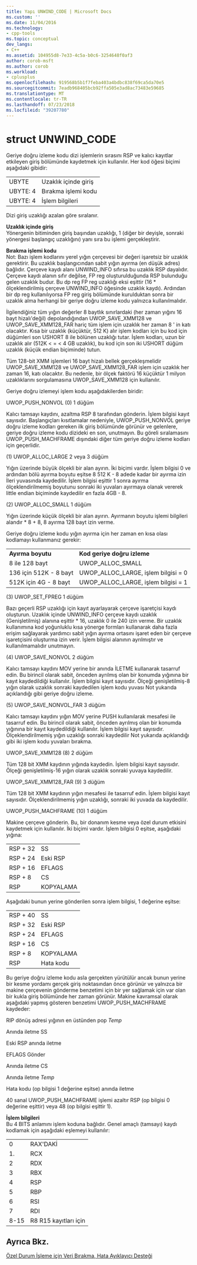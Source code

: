 ```yaml
---
title: Yapı UNWIND_CODE | Microsoft Docs
ms.custom: ''
ms.date: 11/04/2016
ms.technology:
- cpp-tools
ms.topic: conceptual
dev_langs:
- C++
ms.assetid: 104955d8-7e33-4c5a-b0c6-3254648f0af3
author: corob-msft
ms.author: corob
ms.workload:
- cplusplus
ms.openlocfilehash: 919568b5b1f7feba403a4bdbc838f69ca5da70e5
ms.sourcegitcommit: 7eadb968405bcb92ffa505e3ad8ac73483e59685
ms.translationtype: MT
ms.contentlocale: tr-TR
ms.lasthandoff: 07/23/2018
ms.locfileid: "39207780"
---
```

# <a name="struct-unwindcode"></a>struct UNWIND_CODE
Geriye doğru izleme kodu dizi işlemlerin sırasını RSP ve kalıcı kayıtlar etkileyen giriş bölümünde kaydetmek için kullanılır. Her kod öğesi biçimi aşağıdaki gibidir:  
  
|||  
|-|-|  
|UBYTE|Uzaklık içinde giriş|  
|UBYTE: 4|Bırakma işlemi kodu|  
|UBYTE: 4|İşlem bilgileri|  
  
 Dizi giriş uzaklığı azalan göre sıralanır.  
  
 **Uzaklık içinde giriş**  
 Yönergenin bitiminden giriş başından uzaklığı, 1 (diğer bir deyişle, sonraki yönergesi başlangıç uzaklığını) yanı sıra bu işlemi gerçekleştirir.  
  
 **Bırakma işlemi kodu**  
 Not: Bazı işlem kodlarını yerel yığın çerçevesi bir değeri işaretsiz bir uzaklık gerektirir. Bu uzaklık başlangıcından sabit yığın ayırma (en düşük adres) bağlıdır. Çerçeve kaydı alanı UNWIND_INFO sıfırsa bu uzaklık RSP dayalıdır. Çerçeve kaydı alanın sıfır değilse, FP reg oluşturulduğunda RSP bulunduğu gelen uzaklık budur. Bu dp reg FP reg uzaklığı eksi eşittir (16 \* ölçeklendirilmiş çerçeve UNWIND_INFO öğesinde uzaklık kaydı). Ardından bir dp reg kullanılıyorsa FP reg giriş bölümünde kurulduktan sonra bir uzaklık alma herhangi bir geriye doğru izleme kodu yalnızca kullanılmalıdır.  
  
 İlgilendiğiniz tüm yığın değerler 8 baytlık sınırlardaki (her zaman yığını 16 bayt hizalı'değil) depolandığından UWOP_SAVE_XMM128 ve UWOP_SAVE_XMM128_FAR hariç tüm işlem için uzaklık her zaman 8 ' in katı olacaktır. Kısa bir uzaklık (küçüktür, 512 K) alır işlem kodları için bu kod için düğümleri son USHORT 8 ile bölünen uzaklığı tutar. İşlem kodları, uzun bir uzaklık alır (512K < = < 4 GB uzaklık), bu kod için son iki USHORT düğüm uzaklık (küçük endian biçiminde) tutun.  
  
 Tüm 128-bit XMM işlemleri 16 bayt hizalı bellek gerçekleşmelidir UWOP_SAVE_XMM128 ve UWOP_SAVE_XMM128_FAR işlem için uzaklık her zaman 16, katı olacaktır. Bu nedenle, bir ölçek faktörü 16 küçüktür 1 milyon uzaklıklarını sorgulamasına UWOP_SAVE_XMM128 için kullanılır.  
  
 Geriye doğru izlemeyi işlem kodu aşağıdakilerden biridir:  
  
 UWOP_PUSH_NONVOL (0) 1 düğüm  
  
 Kalıcı tamsayı kaydını, azaltma RSP 8 tarafından gönderin. İşlem bilgisi kayıt sayısıdır. Başlangıçları kısıtlamalar nedeniyle, UWOP_PUSH_NONVOL geriye doğru izleme kodları gereken ilk giriş bölümünde görünür ve gelenlere, geriye doğru izleme kodu dizideki en son, unutmayın. Bu göreli sıralamasını UWOP_PUSH_MACHFRAME dışındaki diğer tüm geriye doğru izleme kodları için geçerlidir.  
  
 (1) UWOP_ALLOC_LARGE 2 veya 3 düğüm  
  
 Yığın üzerinde büyük ölçekli bir alan ayırın. İki biçimi vardır. İşlem bilgisi 0 ve ardından bölü ayırma boyutu eşitse 8 512 K - 8 adede kadar bir ayırma izin İleri yuvasında kaydedilir. İşlem bilgisi eşittir 1 sonra ayırma ölçeklendirilmemiş boyutunu sonraki iki yuvaları ayırmaya olanak vererek little endian biçiminde kaydedilir en fazla 4GB - 8.  
  
 (2) UWOP_ALLOC_SMALL 1 düğüm  
  
 Yığın üzerinde küçük ölçekli bir alan ayırın. Ayırmanın boyutu işlemi bilgileri alandır \* 8 + 8, 8 ayırma 128 bayt izin verme.  
  
 Geriye doğru izleme kodu yığın ayırma için her zaman en kısa olası kodlamayı kullanmanız gerekir:  
  
|||  
|-|-|  
|**Ayırma boyutu**|**Kod geriye doğru izleme**|  
|8 ile 128 bayt|UWOP_ALLOC_SMALL|  
|136 için 512K - 8 bayt|UWOP_ALLOC_LARGE, işlem bilgisi = 0|  
|512K için 4G - 8 bayt|UWOP_ALLOC_LARGE, işlem bilgisi = 1|  
  
 (3) UWOP_SET_FPREG 1 düğüm  
  
 Bazı geçerli RSP uzaklığı için kayıt ayarlayarak çerçeve işaretçisi kaydı oluşturun. Uzaklık içinde UNWIND_INFO çerçeve kaydı uzaklık (Genişletilmiş) alanına eşittir \* 16, uzaklık 0 ile 240 izin verme. Bir uzaklık kullanımına kod yoğunluklu kısa yönerge formları kullanarak daha fazla erişim sağlayarak yardımcı sabit yığın ayırma ortasını işaret eden bir çerçeve işaretçisini oluşturma izin verir. İşlem bilgisi alanının ayrılmıştır ve kullanılmamalıdır unutmayın.  
  
 (4) UWOP_SAVE_NONVOL 2 düğüm  
  
 Kalıcı tamsayı kaydını MOV yerine bir anında İLETME kullanarak tasarruf edin. Bu birincil olarak sabit, önceden ayrılmış olan bir konumda yığınına bir kayıt kaydedildiği kullanılır. İşlem bilgisi kayıt sayısıdır. Ölçeği genişletilmiş-8 yığın olarak uzaklık sonraki kaydedilen işlem kodu yuvası Not yukarıda açıklandığı gibi geriye doğru izleme.  
  
 (5) UWOP_SAVE_NONVOL_FAR 3 düğüm  
  
 Kalıcı tamsayı kaydını yığın MOV yerine PUSH kullanılarak mesafesi ile tasarruf edin. Bu birincil olarak sabit, önceden ayrılmış olan bir konumda yığınına bir kayıt kaydedildiği kullanılır. İşlem bilgisi kayıt sayısıdır. Ölçeklendirilmemiş yığın uzaklığı sonraki kaydedilir Not yukarıda açıklandığı gibi iki işlem kodu yuvaları bırakma.  
  
 UWOP_SAVE_XMM128 (8) 2 düğüm  
  
 Tüm 128 bit XMM kaydının yığında kaydedin. İşlem bilgisi kayıt sayısıdır. Ölçeği genişletilmiş-16 yığın olarak uzaklık sonraki yuvaya kaydedilir.  
  
 UWOP_SAVE_XMM128_FAR (9) 3 düğüm  
  
 Tüm 128 bit XMM kaydının yığın mesafesi ile tasarruf edin. İşlem bilgisi kayıt sayısıdır. Ölçeklendirilmemiş yığın uzaklığı, sonraki iki yuvada da kaydedilir.  
  
 UWOP_PUSH_MACHFRAME (10) 1 düğüm  
  
 Makine çerçeve gönderin.  Bu, bir donanım kesme veya özel durum etkisini kaydetmek için kullanılır. İki biçimi vardır. İşlem bilgisi 0 eşitse, aşağıdaki yığına:  
  
|||  
|-|-|  
|RSP + 32|SS|  
|RSP + 24|Eski RSP|  
|RSP + 16|EFLAGS|  
|RSP + 8|CS|  
|RSP|KOPYALAMA|  
  
 Aşağıdaki bunun yerine gönderilen sonra işlem bilgisi, 1 değerine eşitse:  
  
|||  
|-|-|  
|RSP + 40|SS|  
|RSP + 32|Eski RSP|  
|RSP + 24|EFLAGS|  
|RSP + 16|CS|  
|RSP + 8|KOPYALAMA|  
|RSP|Hata kodu|  
  
 Bu geriye doğru izleme kodu asla gerçekten yürütülür ancak bunun yerine bir kesme yordamı gerçek giriş noktasından önce görünür ve yalnızca bir makine çerçevenin gönderme benzetimi için bir yer sağlamak için var olan bir kukla giriş bölümünde her zaman görünür. Makine kavramsal olarak aşağıdaki yapmış gösteren benzetimi UWOP_PUSH_MACHFRAME kaydeder:  
  
 RIP dönüş adresi yığının en üstünden pop *Temp*  
  
 Anında iletme SS  
  
 Eski RSP anında iletme  
  
 EFLAGS Gönder  
  
 Anında iletme CS  
  
 Anında iletme *Temp*  
  
 Hata kodu (op bilgisi 1 değerine eşitse) anında iletme  
  
 40 sanal UWOP_PUSH_MACHFRAME işlemi azaltır RSP (op bilgisi 0 değerine eşittir) veya 48 (op bilgisi eşittir 1).  
  
 **İşlem bilgileri**  
 Bu 4 BITS anlamını işlem koduna bağlıdır. Genel amaçlı (tamsayı) kaydı kodlamak için aşağıdaki eşlemeyi kullanılır:  
  
|||  
|-|-|  
|0|RAX'DAKİ|  
|1.|RCX|  
|2|RDX|  
|3|RBX|  
|4|RSP|  
|5|RBP|  
|6|RSI|  
|7|RDI|  
|8-15|R8 R15 kayıtları için|  
  
## <a name="see-also"></a>Ayrıca Bkz.  
 [Özel Durum İşleme için Veri Bırakma, Hata Ayıklayıcı Desteği](../build/unwind-data-for-exception-handling-debugger-support.md)